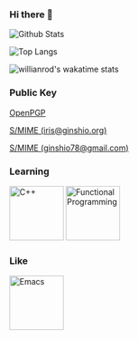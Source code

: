 ### Hi there 👋

<!--
**GinShio/GinShio** is a ✨ _special_ ✨ repository because its `README.md` (this file) appears on your GitHub profile.

Here are some ideas to get you started:

- 🔭 I’m currently working on ...
- 🌱 I’m currently learning ...
- 👯 I’m looking to collaborate on ...
- 🤔 I’m looking for help with ...
- 💬 Ask me about ...
- 📫 How to reach me: ...
- 😄 Pronouns: ...
- ⚡ Fun fact: ...
-->

![Github Stats](https://github-readme-stats.vercel.app/api?username=GinShio&show_icons=true&theme=synthwave&count_private=true)

![Top Langs](https://github-readme-stats.vercel.app/api/top-langs/?username=GinShio&layout=compact&hide=html,javascript,css)

![willianrod's wakatime stats](https://github-readme-stats.vercel.app/api/wakatime?username=GinShio)



### Public Key

[OpenPGP](https://github.com/GinShio/GinShio/blob/master/pgp_public_key)

[S/MIME (iris@ginshio.org)](https://github.com/GinShio/GinShio/blob/master/iris_smime_public_key)

[S/MIME (ginshio78@gmail.com)](https://github.com/GinShio/GinShio/blob/master/gmail_smime_public_key)



### Learning

<img height="96" src="https://upload.wikimedia.org/wikipedia/commons/1/18/ISO_C%2B%2B_Logo.svg" title="C++" />
<img height="96" src="https://upload.wikimedia.org/wikipedia/commons/3/3a/Greek_lc_lamda_thin.svg" title="Functional Programming" />



### Like

<img height="96" src="https://upload.wikimedia.org/wikipedia/commons/0/08/EmacsIcon.svg" title="Emacs" />

